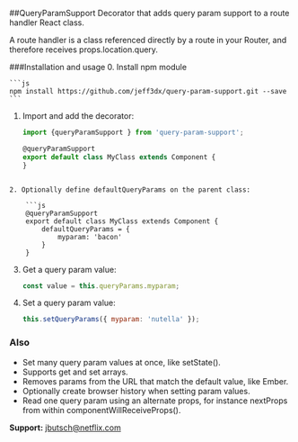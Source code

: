 ##QueryParamSupport
Decorator that adds query param support to a route handler React class.

A route handler is a class referenced directly by a route
in your Router, and therefore receives props.location.query.

###Installation and usage
0. Install npm module

	```js
	npm install https://github.com/jeff3dx/query-param-support.git --save
	```

1. Import and add the decorator:

	```js
	import {queryParamSupport } from 'query-param-support';

	@queryParamSupport
	export default class MyClass extends Component {
	}
```

2. Optionally define defaultQueryParams on the parent class:

	```js
	@queryParamSupport
	export default class MyClass extends Component {
	    defaultQueryParams = {
	        myparam: 'bacon'
	    }
	}
```

3. Get a query param value:

	```js
	const value = this.queryParams.myparam;
	```

4. Set a query param value:

	```js
	this.setQueryParams({ myparam: 'nutella' });
	```

### Also
- Set many query param values at once, like setState().
- Supports get and set arrays.
- Removes params from the URL that match the default value, like Ember.
- Optionally create browser history when setting param values.
- Read one query param using an alternate props, for instance nextProps from within componentWillReceiveProps().

**Support:** jbutsch@netflix.com